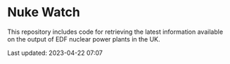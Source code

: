 # Nuke Watch

This repository includes code for retrieving the latest information available on the output of EDF nuclear power plants in the UK.

Last updated: 2023-04-22 07:07